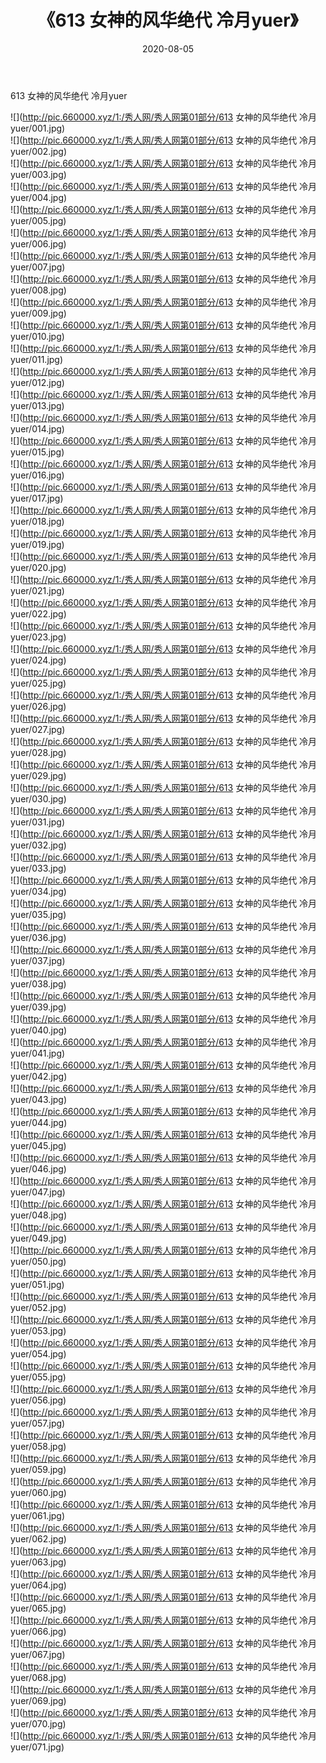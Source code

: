 ﻿---
layout: post
title:  《613 女神的风华绝代 冷月yuer》
date:   2020-08-05
img: http://pic.660000.xyz/1:/秀人网/秀人网第01部分/613 女神的风华绝代 冷月yuer/000.jpg
categories: [美女, 清纯, 唯美]
---

613 女神的风华绝代 冷月yuer

  ![](http://pic.660000.xyz/1:/秀人网/秀人网第01部分/613 女神的风华绝代 冷月yuer/001.jpg) <br> ![](http://pic.660000.xyz/1:/秀人网/秀人网第01部分/613 女神的风华绝代 冷月yuer/002.jpg) <br> ![](http://pic.660000.xyz/1:/秀人网/秀人网第01部分/613 女神的风华绝代 冷月yuer/003.jpg) <br> ![](http://pic.660000.xyz/1:/秀人网/秀人网第01部分/613 女神的风华绝代 冷月yuer/004.jpg) <br> ![](http://pic.660000.xyz/1:/秀人网/秀人网第01部分/613 女神的风华绝代 冷月yuer/005.jpg) <br> ![](http://pic.660000.xyz/1:/秀人网/秀人网第01部分/613 女神的风华绝代 冷月yuer/006.jpg) <br> ![](http://pic.660000.xyz/1:/秀人网/秀人网第01部分/613 女神的风华绝代 冷月yuer/007.jpg) <br> ![](http://pic.660000.xyz/1:/秀人网/秀人网第01部分/613 女神的风华绝代 冷月yuer/008.jpg) <br> ![](http://pic.660000.xyz/1:/秀人网/秀人网第01部分/613 女神的风华绝代 冷月yuer/009.jpg) <br> ![](http://pic.660000.xyz/1:/秀人网/秀人网第01部分/613 女神的风华绝代 冷月yuer/010.jpg) <br> ![](http://pic.660000.xyz/1:/秀人网/秀人网第01部分/613 女神的风华绝代 冷月yuer/011.jpg) <br> ![](http://pic.660000.xyz/1:/秀人网/秀人网第01部分/613 女神的风华绝代 冷月yuer/012.jpg) <br> ![](http://pic.660000.xyz/1:/秀人网/秀人网第01部分/613 女神的风华绝代 冷月yuer/013.jpg) <br> ![](http://pic.660000.xyz/1:/秀人网/秀人网第01部分/613 女神的风华绝代 冷月yuer/014.jpg) <br> ![](http://pic.660000.xyz/1:/秀人网/秀人网第01部分/613 女神的风华绝代 冷月yuer/015.jpg) <br> ![](http://pic.660000.xyz/1:/秀人网/秀人网第01部分/613 女神的风华绝代 冷月yuer/016.jpg) <br> ![](http://pic.660000.xyz/1:/秀人网/秀人网第01部分/613 女神的风华绝代 冷月yuer/017.jpg) <br> ![](http://pic.660000.xyz/1:/秀人网/秀人网第01部分/613 女神的风华绝代 冷月yuer/018.jpg) <br> ![](http://pic.660000.xyz/1:/秀人网/秀人网第01部分/613 女神的风华绝代 冷月yuer/019.jpg) <br> ![](http://pic.660000.xyz/1:/秀人网/秀人网第01部分/613 女神的风华绝代 冷月yuer/020.jpg) <br> ![](http://pic.660000.xyz/1:/秀人网/秀人网第01部分/613 女神的风华绝代 冷月yuer/021.jpg) <br> ![](http://pic.660000.xyz/1:/秀人网/秀人网第01部分/613 女神的风华绝代 冷月yuer/022.jpg) <br> ![](http://pic.660000.xyz/1:/秀人网/秀人网第01部分/613 女神的风华绝代 冷月yuer/023.jpg) <br> ![](http://pic.660000.xyz/1:/秀人网/秀人网第01部分/613 女神的风华绝代 冷月yuer/024.jpg) <br> ![](http://pic.660000.xyz/1:/秀人网/秀人网第01部分/613 女神的风华绝代 冷月yuer/025.jpg) <br> ![](http://pic.660000.xyz/1:/秀人网/秀人网第01部分/613 女神的风华绝代 冷月yuer/026.jpg) <br> ![](http://pic.660000.xyz/1:/秀人网/秀人网第01部分/613 女神的风华绝代 冷月yuer/027.jpg) <br> ![](http://pic.660000.xyz/1:/秀人网/秀人网第01部分/613 女神的风华绝代 冷月yuer/028.jpg) <br> ![](http://pic.660000.xyz/1:/秀人网/秀人网第01部分/613 女神的风华绝代 冷月yuer/029.jpg) <br> ![](http://pic.660000.xyz/1:/秀人网/秀人网第01部分/613 女神的风华绝代 冷月yuer/030.jpg) <br> ![](http://pic.660000.xyz/1:/秀人网/秀人网第01部分/613 女神的风华绝代 冷月yuer/031.jpg) <br> ![](http://pic.660000.xyz/1:/秀人网/秀人网第01部分/613 女神的风华绝代 冷月yuer/032.jpg) <br> ![](http://pic.660000.xyz/1:/秀人网/秀人网第01部分/613 女神的风华绝代 冷月yuer/033.jpg) <br> ![](http://pic.660000.xyz/1:/秀人网/秀人网第01部分/613 女神的风华绝代 冷月yuer/034.jpg) <br> ![](http://pic.660000.xyz/1:/秀人网/秀人网第01部分/613 女神的风华绝代 冷月yuer/035.jpg) <br> ![](http://pic.660000.xyz/1:/秀人网/秀人网第01部分/613 女神的风华绝代 冷月yuer/036.jpg) <br> ![](http://pic.660000.xyz/1:/秀人网/秀人网第01部分/613 女神的风华绝代 冷月yuer/037.jpg) <br> ![](http://pic.660000.xyz/1:/秀人网/秀人网第01部分/613 女神的风华绝代 冷月yuer/038.jpg) <br> ![](http://pic.660000.xyz/1:/秀人网/秀人网第01部分/613 女神的风华绝代 冷月yuer/039.jpg) <br> ![](http://pic.660000.xyz/1:/秀人网/秀人网第01部分/613 女神的风华绝代 冷月yuer/040.jpg) <br> ![](http://pic.660000.xyz/1:/秀人网/秀人网第01部分/613 女神的风华绝代 冷月yuer/041.jpg) <br> ![](http://pic.660000.xyz/1:/秀人网/秀人网第01部分/613 女神的风华绝代 冷月yuer/042.jpg) <br> ![](http://pic.660000.xyz/1:/秀人网/秀人网第01部分/613 女神的风华绝代 冷月yuer/043.jpg) <br> ![](http://pic.660000.xyz/1:/秀人网/秀人网第01部分/613 女神的风华绝代 冷月yuer/044.jpg) <br> ![](http://pic.660000.xyz/1:/秀人网/秀人网第01部分/613 女神的风华绝代 冷月yuer/045.jpg) <br> ![](http://pic.660000.xyz/1:/秀人网/秀人网第01部分/613 女神的风华绝代 冷月yuer/046.jpg) <br> ![](http://pic.660000.xyz/1:/秀人网/秀人网第01部分/613 女神的风华绝代 冷月yuer/047.jpg) <br> ![](http://pic.660000.xyz/1:/秀人网/秀人网第01部分/613 女神的风华绝代 冷月yuer/048.jpg) <br> ![](http://pic.660000.xyz/1:/秀人网/秀人网第01部分/613 女神的风华绝代 冷月yuer/049.jpg) <br> ![](http://pic.660000.xyz/1:/秀人网/秀人网第01部分/613 女神的风华绝代 冷月yuer/050.jpg) <br> ![](http://pic.660000.xyz/1:/秀人网/秀人网第01部分/613 女神的风华绝代 冷月yuer/051.jpg) <br> ![](http://pic.660000.xyz/1:/秀人网/秀人网第01部分/613 女神的风华绝代 冷月yuer/052.jpg) <br> ![](http://pic.660000.xyz/1:/秀人网/秀人网第01部分/613 女神的风华绝代 冷月yuer/053.jpg) <br> ![](http://pic.660000.xyz/1:/秀人网/秀人网第01部分/613 女神的风华绝代 冷月yuer/054.jpg) <br> ![](http://pic.660000.xyz/1:/秀人网/秀人网第01部分/613 女神的风华绝代 冷月yuer/055.jpg) <br> ![](http://pic.660000.xyz/1:/秀人网/秀人网第01部分/613 女神的风华绝代 冷月yuer/056.jpg) <br> ![](http://pic.660000.xyz/1:/秀人网/秀人网第01部分/613 女神的风华绝代 冷月yuer/057.jpg) <br> ![](http://pic.660000.xyz/1:/秀人网/秀人网第01部分/613 女神的风华绝代 冷月yuer/058.jpg) <br> ![](http://pic.660000.xyz/1:/秀人网/秀人网第01部分/613 女神的风华绝代 冷月yuer/059.jpg) <br> ![](http://pic.660000.xyz/1:/秀人网/秀人网第01部分/613 女神的风华绝代 冷月yuer/060.jpg) <br> ![](http://pic.660000.xyz/1:/秀人网/秀人网第01部分/613 女神的风华绝代 冷月yuer/061.jpg) <br> ![](http://pic.660000.xyz/1:/秀人网/秀人网第01部分/613 女神的风华绝代 冷月yuer/062.jpg) <br> ![](http://pic.660000.xyz/1:/秀人网/秀人网第01部分/613 女神的风华绝代 冷月yuer/063.jpg) <br> ![](http://pic.660000.xyz/1:/秀人网/秀人网第01部分/613 女神的风华绝代 冷月yuer/064.jpg) <br> ![](http://pic.660000.xyz/1:/秀人网/秀人网第01部分/613 女神的风华绝代 冷月yuer/065.jpg) <br> ![](http://pic.660000.xyz/1:/秀人网/秀人网第01部分/613 女神的风华绝代 冷月yuer/066.jpg) <br> ![](http://pic.660000.xyz/1:/秀人网/秀人网第01部分/613 女神的风华绝代 冷月yuer/067.jpg) <br> ![](http://pic.660000.xyz/1:/秀人网/秀人网第01部分/613 女神的风华绝代 冷月yuer/068.jpg) <br> ![](http://pic.660000.xyz/1:/秀人网/秀人网第01部分/613 女神的风华绝代 冷月yuer/069.jpg) <br> ![](http://pic.660000.xyz/1:/秀人网/秀人网第01部分/613 女神的风华绝代 冷月yuer/070.jpg) <br> ![](http://pic.660000.xyz/1:/秀人网/秀人网第01部分/613 女神的风华绝代 冷月yuer/071.jpg) <br>